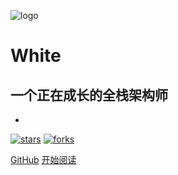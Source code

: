 ![logo](_media/logo.png)

# White

## 一个正在成长的全栈架构师

- 
    
[![stars](https://badgen.net/github/stars/coderxgc/coderxgc.github.io?icon=github&color=4ab8a1)](https://github.com/coderxgc/coderxgc.github.io) [![forks](https://badgen.net/github/forks/coderxgc/coderxgc.github.io?icon=github&color=4ab8a1)](https://github.com/coderxgc) 

[GitHub](<https://github.com/CoderXGC>)
[开始阅读](README.md)